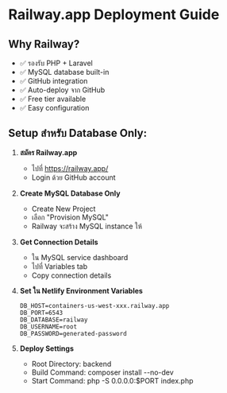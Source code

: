 # Railway.app Deployment Guide

## Why Railway?
- ✅ รองรับ PHP + Laravel
- ✅ MySQL database built-in  
- ✅ GitHub integration
- ✅ Auto-deploy จาก GitHub
- ✅ Free tier available
- ✅ Easy configuration

## Setup สำหรับ Database Only:

1. **สมัคร Railway.app**
   - ไปที่ https://railway.app/
   - Login ด้วย GitHub account

2. **Create MySQL Database Only**
   - Create New Project
   - เลือก "Provision MySQL"
   - Railway จะสร้าง MySQL instance ให้

3. **Get Connection Details**
   - ใน MySQL service dashboard
   - ไปที่ Variables tab
   - Copy connection details

4. **Set ใน Netlify Environment Variables**
   ```env
   DB_HOST=containers-us-west-xxx.railway.app
   DB_PORT=6543
   DB_DATABASE=railway  
   DB_USERNAME=root
   DB_PASSWORD=generated-password
   ```

5. **Deploy Settings**
   - Root Directory: backend
   - Build Command: composer install --no-dev
   - Start Command: php -S 0.0.0.0:$PORT index.php